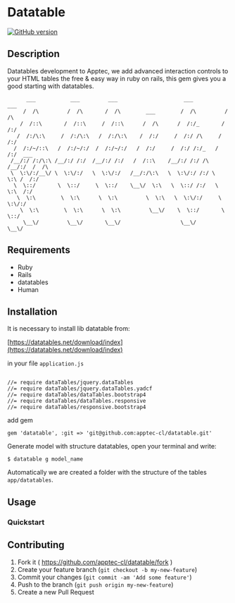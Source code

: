 # Datatable
[![GitHub version](https://badge.fury.io/gh/apptec-cl%2Fdatatable.svg)](https://badge.fury.io/gh/apptec-cl%2Fdatatable)

## Description

Datatables development to Apptec, we add advanced interaction controls to your HTML tables the free & easy way in ruby on rails, this gem gives you a good starting with datatables.

```
      ___           ___         ___                     ___           ___
     /  /\         /  /\       /  /\        ___        /  /\         /  /\
    /  /::\       /  /::\     /  /::\      /  /\      /  /:/_       /  /:/
   /  /:/\:\     /  /:/\:\   /  /:/\:\    /  /:/     /  /:/ /\     /  /:/
  /  /:/~/::\   /  /:/~/:/  /  /:/~/:/   /  /:/     /  /:/ /:/_   /  /:/  ___
 /__/:/ /:/\:\ /__/:/ /:/  /__/:/ /:/   /  /::\    /__/:/ /:/ /\ /__/:/  /  /\
 \  \:\/:/__\/ \  \:\/:/   \  \:\/:/   /__/:/\:\   \  \:\/:/ /:/ \  \:\ /  /:/
  \  \::/       \  \::/     \  \::/    \__\/  \:\   \  \::/ /:/   \  \:\  /:/
   \  \:\        \  \:\      \  \:\         \  \:\   \  \:\/:/     \  \:\/:/
    \  \:\        \  \:\      \  \:\         \__\/    \  \::/       \  \::/
     \__\/         \__\/       \__\/                   \__\/         \__\/

```


## Requirements

 - Ruby 
 - Rails
 - datatables
 - Human

## Installation

It is necessary to install lib datatable from:

[https://datatables.net/download/index](https://datatables.net/download/index)

in your file ```application.js```


```

//= require dataTables/jquery.dataTables
//= require dataTables/jquery.dataTables.yadcf
//= require dataTables/dataTables.bootstrap4
//= require dataTables/dataTables.responsive
//= require dataTables/responsive.bootstrap4

```

add gem

```
gem 'datatable', :git => 'git@github.com:apptec-cl/datatable.git'

```

Generate model with structure datatables, open your terminal and write:

```
$ datatable g model_name
```

Automatically we are created a folder with the  structure of the tables ```app/datatables```.

## Usage

### Quickstart


## Contributing

1. Fork it ( https://github.com/apptec-cl/datatable/fork )
2. Create your feature branch (`git checkout -b my-new-feature`)
3. Commit your changes (`git commit -am 'Add some feature'`)
4. Push to the branch (`git push origin my-new-feature`)
5. Create a new Pull Request